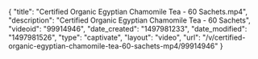 {
    "title": "Certified Organic Egyptian Chamomile Tea - 60 Sachets.mp4",
    "description": "Certified Organic Egyptian Chamomile Tea - 60 Sachets",
    "videoid": "99914946",
    "date_created": "1497981233",
    "date_modified": "1497981526",
    "type": "captivate",
    "layout": "video",
    "url": "\/v\/certified-organic-egyptian-chamomile-tea-60-sachets-mp4\/99914946"
}